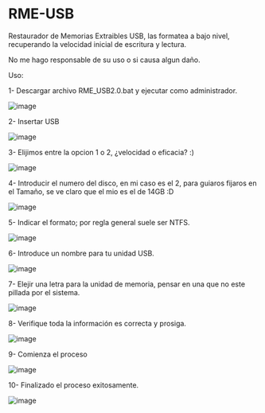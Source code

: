 # RME-USB
Restaurador de Memorias Extraibles USB, las formatea a bajo nivel, recuperando la velocidad inicial de escritura y lectura.

No me hago responsable de su uso o si causa algun daño.


Uso:


1- Descargar archivo RME_USB2.0.bat y ejecutar como administrador.

![image](https://github.com/user-attachments/assets/f9fd604e-3dbe-47a0-8de7-333420f013a8)



2- Insertar USB

![image](https://github.com/user-attachments/assets/ae5a988c-3e76-49bb-9944-2e945cdf5730)



3- Elijimos entre la opcion 1 o 2, ¿velocidad o eficacia? :)

![image](https://github.com/user-attachments/assets/49683c84-ebfe-4aa2-8a25-5a435160097b)



4- Introducir el numero del disco, en mi caso es el 2, para guiaros fijaros en el Tamaño, se ve claro que el mio es el de 14GB :D

![image](https://github.com/user-attachments/assets/916beb62-4bc0-48a2-bd13-efd43ad4f429)



5- Indicar el formato; por regla general suele ser NTFS. 

![image](https://github.com/user-attachments/assets/7397c0e2-0172-41eb-9cf8-02564a60d919)



6- Introduce un nombre para tu unidad USB.

![image](https://github.com/user-attachments/assets/47a61bfa-dc29-4662-9288-6377000a5391)



7- Elejir una letra para la unidad de memoria, pensar en una que no este pillada por el sistema.

![image](https://github.com/user-attachments/assets/12988afe-08d1-48fc-9de5-4abb8f6eab93)



8- Verifique toda la información es correcta y prosiga.

![image](https://github.com/user-attachments/assets/d687f2e0-94fc-4530-bc88-e967a588797c)



9- Comienza el proceso

![image](https://github.com/user-attachments/assets/10857b1d-a8dc-4dce-837e-4340613af839)



10- Finalizado el proceso exitosamente. 

![image](https://github.com/user-attachments/assets/fc4014a9-6398-4411-b49b-feee28da4efd)
